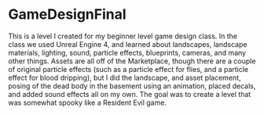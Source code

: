 # GameDesignFinal
This is a level I created for my beginner level game design class. In the class we used Unreal Engine 4, and learned about landscapes, landscape materials, lighting, sound, particle effects, blueprints, cameras, and many other things. Assets are all off of the Marketplace, though there are a couple of original particle effects (such as a particle effect for flies, and a particle effect for blood dripping), but I did the landscape, and asset placement, posing of the dead body in the basement using an animation, placed decals, and added sound effects all on my own. The goal was to create a level that was somewhat spooky like a Resident Evil game.
